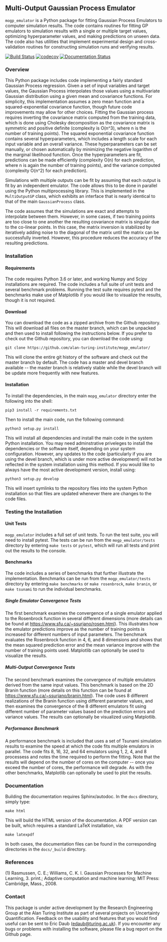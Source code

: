 ## Multi-Output Gaussian Process Emulator

`mogp_emulator` is a Python package for fitting Gaussian Process Emulators to computer simulation results.
The code contains routines for fitting GP emulators to simulation results with a single or multiple target
values, optimizing hyperparameter values, and making predictions on unseen data. The code also has utilities
that implement experimental design and cross-validation routines for constructing simulation runs and
verifying results.

[![Build Status](https://travis-ci.com/alan-turing-institute/mogp_emulator.svg?branch=master)](https://travis-ci.com/alan-turing-institute/mogp_emulator)
[![codecov](https://codecov.io/gh/alan-turing-institute/mogp_emulator/branch/master/graph/badge.svg)](https://codecov.io/gh/alan-turing-institute/mogp_emulator)
[![Documentation Status](https://readthedocs.org/projects/mogp-emulator/badge/?version=latest)](https://mogp-emulator.readthedocs.io/en/latest/?badge=latest)

### Overview

This Python package includes code implementing a fairly standard Gaussian Process regression. Given a set
of input variables and target values, the Gaussian Process interpolates those values using a multivariate
Gaussian distribution using a given mean and covariance functions. For simplicity, this implementation
assumes a zero mean function and a squared-exponential covariance function, though future code improvements
may allow for other choices. Fitting the Gaussian process requires inverting the covariance matrix computed
from the training data, which is done using Cholesky decomposition as the covariance matrix is symmetric
and positive definite (complexity is O(n^3), where n is the number of training points). The squared
exponential covariance function contains several hyperparameters, which includes a length scale for each
input variable and an overall variance. These hyperparameters can be set manually, or chosen automatically
by minimizing the negative logarithm of the marginal likelihood function. Once the hyperparameters are fit,
predictions can be made efficiently (complexity O(n) for each prediction, where n is again the number of
training points), and the variance computed (complexity O(n^2) for each prediction).

Simulations with multiple outputs can be fit by assuming that each output is fit by an independent emulator.
The code allows this to be done in parallel using the Python multiprocessing library. This is implemented
in the `MultiOutputGP` class, which exhibits an interface that is nearly identical to that of the main
`GaussianProcess` class.

The code assumes that the simulations are exact and attempts to interpolate between them. However, in some
cases, if two training points are too close to one another the resulting covariance matrix is singular due
to the co-linear points. In this case, the matrix inversion is stabilized by iteratively adding noise to
the diagonal of the matrix until the matrix can be successfully inverted. However, this procedure reduces 
the accuracy of the resulting predictions.

### Installation

#### Requirements

The code requires Python 3.6 or later, and working Numpy and Scipy installations are required. The code
includes a full suite of unit tests and several benchmark problems. Running the test suite requires pytest
and the benchmarks make use of Matplotlib if you would like to visualize the results, though it is
not required.

#### Download

You can download the code as a zipped archive from the Github repository. This will download all files
on the master branch, which can be unpacked and then used to install following the instructions
below. If you prefer to check out the Github repository, you can download the code using:

	git clone https://github.com/alan-turing-institute/mogp_emulator/
	
This will clone the entire git history of the software and check out the master branch by default. The
code has a master and devel branch available -- the master branch is relatively stable while the devel
branch will be update more frequently with new features.

#### Installation

To install the dependencies, in the main `mopg_emulator` directory enter the following into the shell:

	pip3 install -r requirements.txt
	
Then to install the main code, run the following command:

	python3 setup.py install
	
This will install all dependencies and install the main code in the system Python installation. You may
need adminstrative priveleges to install the dependencies or the software itself, depending on your
system configuration. However, any updates to the code (particularly if you are using the devel branch,
which is under more active development) will not be reflected in the system installation using this method.
If you would like to always have the most active development version, install using:

	python3 setup.py develop
	
This will insert symlinks to the repository files into the system Python installation so that files
are updated whenever there are changes to the code files.

### Testing the Installation

#### Unit Tests

`mogp_emulator` includes a full set of unit tests. To run the test suite, you will need to install pytest.
The tests can be run from the `mogp_emulator/tests` directory by entering `make tests` or `pytest`, which
will run all tests and print out the results to the console.

#### Benchmarks

The code includes a series of benchmarks that further illustrate the implementation. Benchmarks can be
run from the `mogp_emulator/tests` directory by entering `make benchmarks` or `make rosenbrock`,
`make branin`, or `make tsunami` to run the individual benchmarks.

##### Single Emulator Convergence Tests

The first benchmark examines the convergence of a single emulator applied to the Rosenbrock function in
several different dimensions (more details can be found at https://www.sfu.ca/~ssurjano/rosen.html).
This illustrates how the emulator predictions improve as the number of training points is increased
for different numbers of input parameters. The benchmark evaluates the Rosenbrock function in 4, 6, and
8 dimensions and shows that the mean squared prediction error and the mean variance improve with the
number of training points used. Matplotlib can optionally be used to visualize the results.

##### Multi-Output Convergence Tests

The second benchmark examines the convergence of multiple emulators derived from the same input values.
This benchmark is based on the 2D Branin function (more details on this function can be found at
https://www.sfu.ca/~ssurjano/branin.html). The code uses 8 different realizations of the Branin
function using different parameter values, and then examines the convergence of the 8 different
emulators fit using different number of parameter values based on the prediction errors and
variance values. The results can optionally be visualized using Matplotlib.

##### Performance Benchmark

A performance benchmark is included that uses a set of Tsunami simulation results to examine the
speed at which the code fits multiple emulators in parallel. The code fits 8, 16, 32, and 64 emulators
using 1, 2, 4, and 8 processess and notes the time required to perform the fitting. Note that the results
will depend on the number of cores on the computer -- once you exceed the number of cores, the performance
will degrade. As with the other benchmarks, Matplotlib can optionally be used to plot the results.

### Documentation

Building the documentation requires Sphinx/autodoc. In the `docs` directory, simply type:

	make html
	
This will build the HTML version of the documentation. A PDF version can be built, which requires a standard LaTeX installation, via:

	make latexpdf
	
In both cases, the documentation files can be found in the corresponding directories in the `docs/_build`
directory.

### References

(1) Rasmussen, C. E.; Williams, C. K. I. Gaussian Processes for Machine Learning, 3. print.; Adaptive computation and machine learning; MIT Press: Cambridge, Mass., 2008.

### Contact

This package is under active development by the Research Engineering Group at the Alan Turing Institute as part of
several projects on Uncertainty Quantification. Feedback on the usability and features that you would find useful
can be sent to Eric Daub (edaub@turing.ac.uk). If you encounter any bugs or problems with installing the software,
please file a bug report on the Github page.
